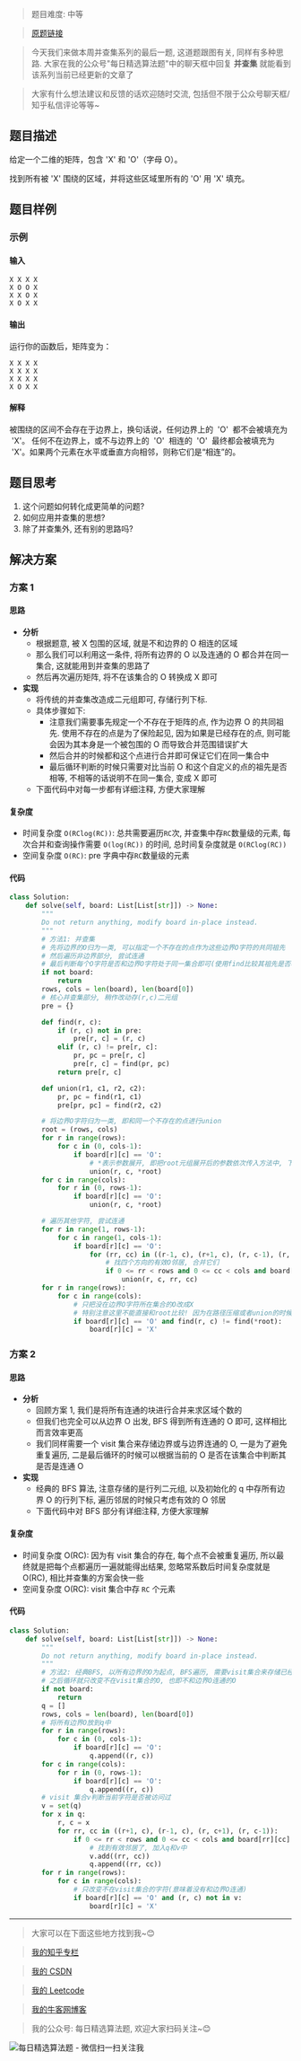 > 题目难度: 中等

> [原题链接](https://leetcode-cn.com/problems/surrounded-regions/)

> 今天我们来做本周并查集系列的最后一题, 这道题跟图有关, 同样有多种思路. 大家在我的公众号"每日精选算法题"中的聊天框中回复 **并查集** 就能看到该系列当前已经更新的文章了

> 大家有什么想法建议和反馈的话欢迎随时交流, 包括但不限于公众号聊天框/知乎私信评论等等~

## 题目描述

给定一个二维的矩阵，包含 'X' 和 'O'（字母 O）。

找到所有被 'X' 围绕的区域，并将这些区域里所有的 'O' 用 'X' 填充。

## 题目样例

### 示例

#### 输入

```
X X X X
X O O X
X X O X
X O X X
```

#### 输出

运行你的函数后，矩阵变为：

```
X X X X
X X X X
X X X X
X O X X
```

#### 解释

被围绕的区间不会存在于边界上，换句话说，任何边界上的  'O'  都不会被填充为  'X'。 任何不在边界上，或不与边界上的  'O'  相连的  'O'  最终都会被填充为  'X'。如果两个元素在水平或垂直方向相邻，则称它们是“相连”的。

## 题目思考

1. 这个问题如何转化成更简单的问题?
2. 如何应用并查集的思想?
3. 除了并查集外, 还有别的思路吗?

## 解决方案

### 方案 1

#### 思路

- **分析**
  - 根据题意, 被 X 包围的区域, 就是不和边界的 O 相连的区域
  - 那么我们可以利用这一条件, 将所有边界的 O 以及连通的 O 都合并在同一集合, 这就能用到并查集的思路了
  - 然后再次遍历矩阵, 将不在该集合的 O 转换成 X 即可
- **实现**
  - 将传统的并查集改造成二元组即可, 存储行列下标.
  - 具体步骤如下:
    - 注意我们需要事先规定一个不存在于矩阵的点, 作为边界 O 的共同祖先. 使用不存在的点是为了保险起见, 因为如果是已经存在的点, 则可能会因为其本身是一个被包围的 O 而导致合并范围错误扩大
    - 然后合并的时候都和这个点进行合并即可保证它们在同一集合中
    - 最后循环判断的时候只需要对比当前 O 和这个自定义的点的祖先是否相等, 不相等的话说明不在同一集合, 变成 X 即可
  - 下面代码中对每一步都有详细注释, 方便大家理解

#### 复杂度

- 时间复杂度 `O(RClog(RC))`: 总共需要遍历`RC`次, 并查集中存`RC`数量级的元素, 每次合并和查询操作需要 `O(log(RC))` 的时间, 总时间复杂度就是 `O(RClog(RC))`
- 空间复杂度 `O(RC)`: pre 字典中存`RC`数量级的元素

#### 代码

```python
class Solution:
    def solve(self, board: List[List[str]]) -> None:
        """
        Do not return anything, modify board in-place instead.
        """
        # 方法1: 并查集
        # 先将边界的O归为一类, 可以指定一个不存在的点作为这些边界O字符的共同祖先
        # 然后遍历非边界部分, 尝试连通
        # 最后判断每个O字符是否和边界O字符处于同一集合即可(使用find比较其祖先是否相等)
        if not board:
            return
        rows, cols = len(board), len(board[0])
        # 核心并查集部分, 稍作改动存(r,c)二元组
        pre = {}

        def find(r, c):
            if (r, c) not in pre:
                pre[r, c] = (r, c)
            elif (r, c) != pre[r, c]:
                pr, pc = pre[r, c]
                pre[r, c] = find(pr, pc)
            return pre[r, c]

        def union(r1, c1, r2, c2):
            pr, pc = find(r1, c1)
            pre[pr, pc] = find(r2, c2)

        # 将边界O字符归为一类, 即和同一个不存在的点进行union
        root = (rows, cols)
        for r in range(rows):
            for c in (0, cols-1):
                if board[r][c] == 'O':
                    # *表示参数展开, 即把root元组展开后的参数依次传入方法中, 下同
                    union(r, c, *root)
        for c in range(cols):
            for r in (0, rows-1):
                if board[r][c] == 'O':
                    union(r, c, *root)

        # 遍历其他字符, 尝试连通
        for r in range(1, rows-1):
            for c in range(1, cols-1):
                if board[r][c] == 'O':
                    for (rr, cc) in ((r-1, c), (r+1, c), (r, c-1), (r, c+1)):
                        # 找四个方向的有效O邻居, 合并它们
                        if 0 <= rr < rows and 0 <= cc < cols and board[rr][cc] == 'O':
                            union(r, c, rr, cc)
        for r in range(rows):
            for c in range(cols):
                # 只把没在边界O字符所在集合的O改成X
                # 特别注意这里不能直接和root比较! 因为在路径压缩或者union的时候可能会更改最终的祖先, 所以也需要find(root)找到最终统一的那个祖先
                if board[r][c] == 'O' and find(r, c) != find(*root):
                    board[r][c] = 'X'
```

### 方案 2

#### 思路

- **分析**
  - 回顾方案 1, 我们是将所有连通的块进行合并来求区域个数的
  - 但我们也完全可以从边界 O 出发, BFS 得到所有连通的 O 即可, 这样相比而言效率更高
  - 我们同样需要一个 visit 集合来存储边界或与边界连通的 O, 一是为了避免重复遍历, 二是最后循环的时候可以根据当前的 O 是否在该集合中判断其是否是连通 O
- **实现**
  - 经典的 BFS 算法, 注意存储的是行列二元组, 以及初始化的 q 中存所有边界 O 的行列下标, 遍历邻居的时候只考虑有效的 O 邻居
  - 下面代码中对 BFS 部分有详细注释, 方便大家理解

#### 复杂度

- 时间复杂度 O(RC): 因为有 visit 集合的存在, 每个点不会被重复遍历, 所以最终就是把每个点都遍历一遍就能得出结果, 忽略常系数后时间复杂度就是 O(RC), 相比并查集的方案会快一些
- 空间复杂度 O(RC): visit 集合中存 `RC` 个元素

#### 代码

```python
class Solution:
    def solve(self, board: List[List[str]]) -> None:
        """
        Do not return anything, modify board in-place instead.
        """
        # 方法2: 经典BFS, 以所有边界的O为起点, BFS遍历, 需要visit集合来存储已经遍历过的元素
        # 之后循环就只改变不在visit集合的O, 也即不和边界O连通的O
        if not board:
            return
        q = []
        rows, cols = len(board), len(board[0])
        # 将所有边界O放到q中
        for r in range(rows):
            for c in (0, cols-1):
                if board[r][c] == 'O':
                    q.append((r, c))
        for c in range(cols):
            for r in (0, rows-1):
                if board[r][c] == 'O':
                    q.append((r, c))
        # visit 集合v判断当前字符是否被访问过
        v = set(q)
        for x in q:
            r, c = x
            for rr, cc in ((r+1, c), (r-1, c), (r, c+1), (r, c-1)):
                if 0 <= rr < rows and 0 <= cc < cols and board[rr][cc] == 'O' and (rr, cc) not in v:
                    # 找到有效邻居了, 加入q和v中
                    v.add((rr, cc))
                    q.append((rr, cc))
        for r in range(rows):
            for c in range(cols):
                # 只改变不在visit集合的字符(意味着没有和边界O连通)
                if board[r][c] == 'O' and (r, c) not in v:
                    board[r][c] = 'X'
```

---

> 大家可以在下面这些地方找到我~😊

> [我的知乎专栏](https://zhuanlan.zhihu.com/c_1242508721932464128)

> [我的 CSDN](https://me.csdn.net/zjulyx1993)

> [我的 Leetcode](https://leetcode-cn.com/u/suibianfahui/)

> [我的牛客网博客](https://blog.nowcoder.net/zjulyx)

> 我的公众号: 每日精选算法题, 欢迎大家扫码关注~😊

![每日精选算法题 - 微信扫一扫关注我](https://mmbiz.qpic.cn/mmbiz_jpg/1KjZicMlYPMgZWmoL4eYcs6UcfmvsetDWME2YJyaCp9oT9z3U573FWENBNhyOByxYI0epew6O37hiaOhdh90QeJg/640?wx_fmt=jpeg&tp=webp&wxfrom=5&wx_lazy=1&wx_co=1)
